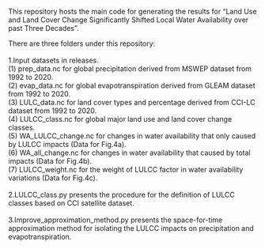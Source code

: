 This repository hosts the main code for generating the results for “Land Use and Land Cover Change Significantly Shifted Local Water Availability over past Three Decades”.

There are three folders under this repository:<br>
<br>
1.Input datasets in releases.<br>
(1) prep_data.nc for global precipitation derived from MSWEP dataset from 1992 to 2020. <br>
(2) evap_data.nc for global evapotranspiration derived from GLEAM dataset from 1992 to 2020. <br>
(3) LULC_data.nc for land cover types and percentage derived from CCI-LC dataset from 1992 to 2020. <br>
(4) LULCC_class.nc for global major land use and land cover change classes. <br>
(5) WA_LULCC_change.nc for changes in water availability that only caused by LULCC impacts (Data for Fig.4a). <br>
(6) WA_all_change.nc for changes in water availability that caused by total impacts (Data for Fig.4b). <br>
(7) LULCC_weight.nc for the weight of LULCC factor in water availability variations (Data for Fig.4c). <br>
<br>
2.LULCC_class.py presents the procedure for the definition of LULCC classes based on CCI satellite dataset. <br>
<br>
3.Improve_approximation_method.py presents the space-for-time approximation method for isolating the LULCC impacts on precipitation and evapotranspiration.
